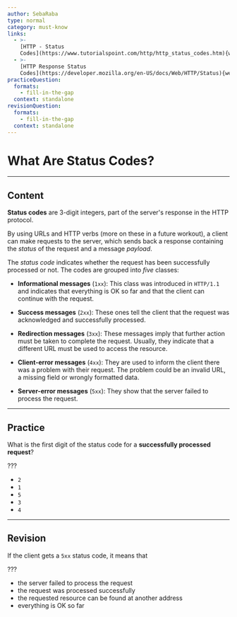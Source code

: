 ```yaml
---
author: SebaRaba
type: normal
category: must-know
links:
  - >-
    [HTTP - Status
    Codes](https://www.tutorialspoint.com/http/http_status_codes.htm){website}
  - >-
    [HTTP Response Status
    Codes](https://developer.mozilla.org/en-US/docs/Web/HTTP/Status){website}
practiceQuestion:
  formats:
    - fill-in-the-gap
  context: standalone
revisionQuestion:
  formats:
    - fill-in-the-gap
  context: standalone
---
```


# What Are Status Codes?


---

## Content

**Status codes** are 3-digit integers, part of the server's response in the HTTP protocol.

By using URLs and HTTP verbs (more on these in a future workout), a client can make requests to the server, which sends back a response containing the *status* of the request and a message *payload*.

The *status code* indicates whether the request has been successfully processed or not. The codes are grouped into *five* classes:

- **Informational messages** (`1xx`): This class was introduced in `HTTP/1.1` and indicates that everything is OK so far and that the client can continue with the request.

- **Success messages** (`2xx`): These ones tell the client that the request was acknowledged and successfully processed.

- **Redirection messages** (`3xx`): These messages imply that further action must be taken to complete the request. Usually, they indicate that a different URL must be used to access the resource.

- **Client-error messages** (`4xx`): They are used to inform the client there was a problem with their request. The problem could be an invalid URL, a missing field or wrongly formatted data.

- **Server-error messages** (`5xx`): They show that the server failed to process the request.


---

## Practice

What is the first digit of the status code for a **successfully processed request**?

???

- `2`
- `1`
- `5`
- `3`
- `4`


---

## Revision

If the client gets a `5xx` status code, it means that

???

- the server failed to process the request
- the request was processed successfully
- the requested resource can be found at another address
- everything is OK so far
